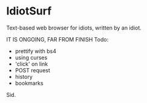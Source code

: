 # IdiotSurf

Text-based web browser for idiots, written by an idiot.

IT IS ONGOING, FAR FROM FINISH
Todo:
- prettify with bs4
- using curses
- 'click' on link
- POST request
- history
- bookmarks

Sid.